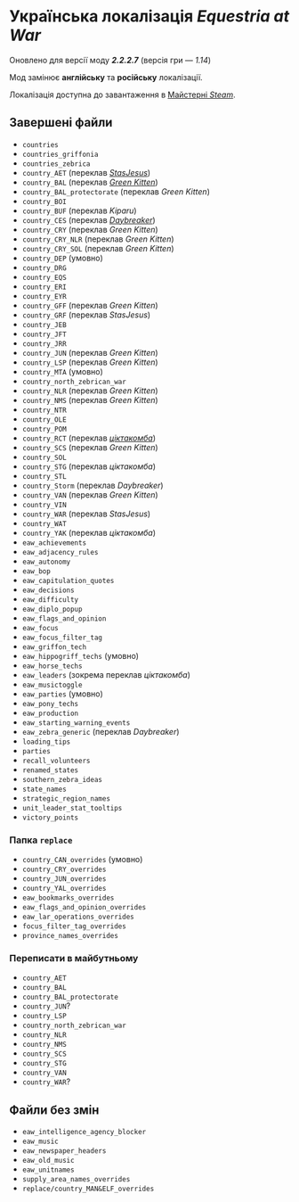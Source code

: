 # Українська локалізація *Equestria at War*
Оновлено для версії моду ***2.2.2.7*** (версія гри&nbsp;— *1.14*)

Мод замінює **англійську** та **російську** локалізації.

Локалізація доступна до завантаження в [Майстерні *Steam*](https://steamcommunity.com/workshop/filedetails/?id=3176454246).

## Завершені файли
+ `countries`
+ `countries_griffonia`
+ `countries_zebrica`
+ `country_AET` (переклав [*StasJesus*](https://steamcommunity.com/profiles/76561198867405533))
+ `country_BAL` (переклав [*Green Kitten*](https://steamcommunity.com/profiles/76561198235810742))
+ `country_BAL_protectorate` (переклав *Green Kitten*)
+ `country_BOI`
+ `country_BUF` (переклав *Kiparu*)
+ `country_CES` (переклав [*Daybreaker*](https://steamcommunity.com/profiles/76561199084403733))
+ `country_CRY` (переклав *Green Kitten*)
+ `country_CRY_NLR` (переклав *Green Kitten*)
+ `country_CRY_SOL` (переклав *Green Kitten*)
+ `country_DEP` (умовно)
+ `country_DRG`
+ `country_EQS`
+ `country_ERI`
+ `country_EYR`
+ `country_GFF` (переклав *Green Kitten*)
+ `country_GRF` (переклав *StasJesus*)
+ `country_JEB`
+ `country_JFT`
+ `country_JRR`
+ `country_JUN` (переклав *Green Kitten*)
+ `country_LSP` (переклав *Green Kitten*)
+ `country_MTA` (умовно)
+ `country_north_zebrican_war`
+ `country_NLR` (переклав *Green Kitten*)
+ `country_NMS` (переклав *Green Kitten*)
+ `country_NTR`
+ `country_OLE`<!--  (переклав *Max*) -->
+ `country_POM`
+ `country_RCT` (переклав [*ціктакомба*](https://steamcommunity.com/profiles/76561199241366335))
+ `country_SCS` (переклав *Green Kitten*)
+ `country_SOL`
+ `country_STG` (переклав *ціктакомба*)
+ `country_STL`<!--  (переклав *Max*) -->
+ `country_Storm` (переклав *Daybreaker*)
+ `country_VAN` (переклав *Green Kitten*)
+ `country_VIN`
+ `country_WAR` (переклав *StasJesus*)
+ `country_WAT`
+ `country_YAK` (переклав *ціктакомба*)
+ `eaw_achievements`
+ `eaw_adjacency_rules`
+ `eaw_autonomy`
+ `eaw_bop`
+ `eaw_capitulation_quotes`
+ `eaw_decisions`
+ `eaw_difficulty`
+ `eaw_diplo_popup`
+ `eaw_flags_and_opinion`
+ `eaw_focus`
+ `eaw_focus_filter_tag`
+ `eaw_griffon_tech`
+ `eaw_hippogriff_techs` (умовно)
+ `eaw_horse_techs`
+ `eaw_leaders` (зокрема переклав *ціктакомба*)
+ `eaw_musictoggle`
+ `eaw_parties` (умовно)
+ `eaw_pony_techs`
+ `eaw_production`
+ `eaw_starting_warning_events`
+ `eaw_zebra_generic` (переклав *Daybreaker*)
+ `loading_tips`
+ `parties`<!--  (переклав *Max*) -->
+ `recall_volunteers`
+ `renamed_states`
+ `southern_zebra_ideas`
+ `state_names`
+ `strategic_region_names`
+ `unit_leader_stat_tooltips`
+ `victory_points`

### Папка `replace`
+ `country_CAN_overrides` (умовно)
+ `country_CRY_overrides`
+ `country_JUN_overrides`
+ `country_YAL_overrides`
+ `eaw_bookmarks_overrides`
+ `eaw_flags_and_opinion_overrides`
+ `eaw_lar_operations_overrides`
+ `focus_filter_tag_overrides`
+ `province_names_overrides`

### Переписати в майбутньому
+ `country_AET`
+ `country_BAL`
+ `country_BAL_protectorate`
+ `country_JUN`?
+ `country_LSP`
+ `country_north_zebrican_war`
+ `country_NLR`
+ `country_NMS`
+ `country_SCS`
+ `country_STG`
+ `country_VAN`
+ `country_WAR`?

## Файли без змін
+ `eaw_intelligence_agency_blocker`
+ `eaw_music`
+ `eaw_newspaper_headers`
+ `eaw_old_music`
+ `eaw_unitnames`
+ `supply_area_names_overrides`
+ `replace/country_MAN&ELF_overrides`